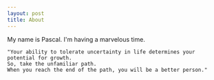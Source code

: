 ```yaml
---
layout: post
title: About
---
```


My name is Pascal.
I'm having a marvelous time.

```
"Your ability to tolerate uncertainty in life determines your potential for growth.
So, take the unfamiliar path.
When you reach the end of the path, you will be a better person."
```
